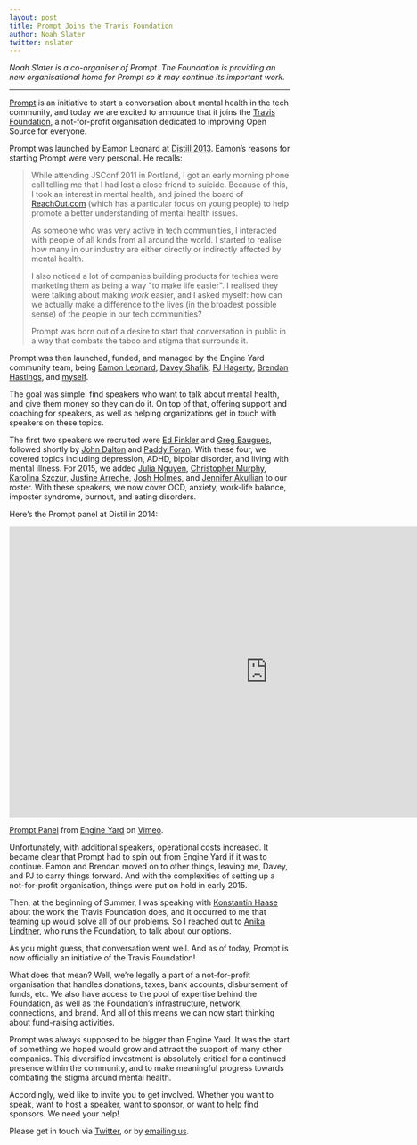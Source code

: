 ```yaml
---
layout: post
title: Prompt Joins the Travis Foundation
author: Noah Slater
twitter: nslater
---
```


*Noah Slater is a co-organiser of Prompt. The Foundation is providing an new organisational home for Prompt so it may continue its important work.*

---

[Prompt](http://mhprompt.org/) is an initiative to start a conversation about mental health in the tech community, and today we are excited to announce that it joins the [Travis Foundation](http://foundation.travis-ci.org/), a not-for-profit organisation dedicated to improving Open Source for everyone.

Prompt was launched by Eamon Leonard at [Distill 2013](https://distill.engineyard.com/2013). Eamon’s reasons for starting Prompt were very personal. He recalls: 

> While attending JSConf 2011 in Portland, I got an early morning phone call telling me that I had lost a close friend to suicide. Because of this, I took an interest in mental health, and joined the board of [ReachOut.com](http://ie.reachout.com/) (which has a particular focus on young people) to help promote a better understanding of mental health issues.
>
> As someone who was very active in tech communities, I interacted with people of all kinds from all around the world. I started to realise how many in our industry are either directly or indirectly affected by mental health.
>
> I also noticed a lot of companies building products for techies were marketing them as being a way "to make life easier". I realised they were talking about making *work* easier, and I asked myself: how can we actually make a difference to the lives (in the broadest possible sense) of the people in our tech communities?
>
> Prompt was born out of a desire to start that conversation in public in a way that combats the taboo and stigma that surrounds it.

Prompt was then launched, funded, and managed by the Engine Yard community team, being [Eamon Leonard](https://twitter.com/eamonleonard), [Davey Shafik](http://https//twitter.com/dshafik), [PJ Hagerty](https://twitter.com/aspleenic), [Brendan Hastings](https://twitter.com/brendannh), and [myself](https://twitter.com/nslater).

The goal was simple: find speakers who want to talk about mental health, and give them money so they can do it. On top of that, offering support and coaching for speakers, as well as helping organizations get in touch with speakers on these topics.

The first two speakers we recruited were [Ed Finkler](http://funkatron.com/osmia) and [Greg Baugues](http://baugues.com/), followed shortly by [John Dalton](https://twitter.com/johndalton) and [Paddy Foran](http://paddy.io/). With these four, we covered topics including depression, ADHD, bipolar disorder, and living with mental illness. For 2015, we added [Julia Nguyen](http://julianguyen.org/), [Christopher Murphy](http://www.christophermurphy.org/), [Karolina Szczur](https://twitter.com/fox), [Justine Arreche](http://twitter.com/saltinejustine), [Josh Holmes](http://www.joshholmes.com), and [Jennifer Akullian](https://twitter.com/jennyakullian) to our roster. With these speakers, we now cover OCD, anxiety, work-life balance, imposter syndrome, burnout, and eating disorders.

Here’s the Prompt panel at Distil in 2014:

<iframe src="https://player.vimeo.com/video/105802592" width="928" height="522" frameborder="0" webkitallowfullscreen mozallowfullscreen allowfullscreen></iframe> <p><a href="https://vimeo.com/105802592">Prompt Panel</a> from <a href="https://vimeo.com/engineyard">Engine Yard</a> on <a href="https://vimeo.com">Vimeo</a>.</p>

Unfortunately, with additional speakers, operational costs increased. It became clear that Prompt had to spin out from Engine Yard if it was to continue. Eamon and Brendan moved on to other things, leaving me, Davey, and PJ to carry things forward. And with the complexities of setting up a not-for-profit organisation, things were put on hold in early 2015.

Then, at the beginning of Summer, I was speaking with [Konstantin Haase](http://rkh.im/) about the work the Travis Foundation does, and it occurred to me that teaming up would solve all of our problems. So I reached out to [Anika Lindtner](http://twitter.com/langziehohr), who runs the Foundation, to talk about our options.

As you might guess, that conversation went well. And as of today, Prompt is now officially an initiative of the Travis Foundation!

What does that mean? Well, we’re legally a part of a not-for-profit organisation that handles donations, taxes, bank accounts, disbursement of funds, etc. We also have access to the pool of expertise behind the Foundation, as well as the Foundation’s infrastructure, network, connections, and brand. And all of this means we can now start thinking about fund-raising activities. 

Prompt was always supposed to be bigger than Engine Yard. It was the start of something we hoped would grow and attract the support of many other companies. This diversified investment is absolutely critical for a continued presence within the community, and to make meaningful progress towards combating the stigma around mental health.

Accordingly, we’d like to invite you to get involved. Whether you want to speak, want to host a speaker, want to sponsor, or want to help find sponsors. We need your help!

Please get in touch via [Twitter](https://twitter.com/MHPrompt), or by [emailing us](mailto:team@mhprompt.org).
